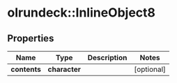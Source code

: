 # olrundeck::InlineObject8

## Properties
Name | Type | Description | Notes
------------ | ------------- | ------------- | -------------
**contents** | **character** |  | [optional] 



